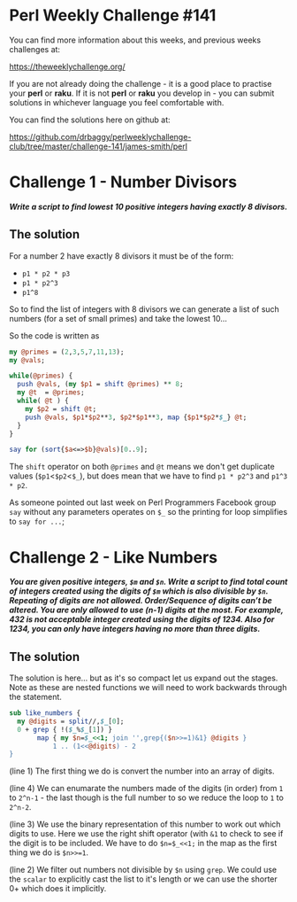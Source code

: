 # Perl Weekly Challenge #141

You can find more information about this weeks, and previous weeks challenges at:

  https://theweeklychallenge.org/

If you are not already doing the challenge - it is a good place to practise your
**perl** or **raku**. If it is not **perl** or **raku** you develop in - you can
submit solutions in whichever language you feel comfortable with.

You can find the solutions here on github at:

https://github.com/drbaggy/perlweeklychallenge-club/tree/master/challenge-141/james-smith/perl

# Challenge 1 - Number Divisors

***Write a script to find lowest 10 positive integers having exactly 8 divisors.***

## The solution

For a number 2 have exactly 8 divisors it must be of the form:

 * `p1 * p2 * p3`
 * `p1 * p2^3`
 * `p1^8`

So to find the list of integers with 8 divisors we can generate a list of such numbers (for a set of small primes) and take the lowest 10...

So the code is written as 

```perl
my @primes = (2,3,5,7,11,13);
my @vals;

while(@primes) {
  push @vals, (my $p1 = shift @primes) ** 8;
  my @t  = @primes;
  while( @t ) {
    my $p2 = shift @t;
    push @vals, $p1*$p2**3, $p2*$p1**3, map {$p1*$p2*$_} @t;
  }
}

say for (sort{$a<=>$b}@vals)[0..9];
```

The `shift` operator on both `@primes` and `@t` means we don't get duplicate values (`$p1`<`$p2`<`$_`), but does mean that we have to find `p1 * p2^3` and `p1^3 * p2`.

As someone pointed out last week on Perl Programmers Facebook group `say` without any parameters operates on `$_` so the printing for loop simplifies to `say for ...`;


# Challenge 2 - Like Numbers

***You are given positive integers, `$m` and `$n`. Write a script to find total count of integers created using the digits of `$m` which is also divisible by `$n`. Repeating of digits are not allowed. Order/Sequence of digits can’t be altered. You are only allowed to use (n-1) digits at the most. For example, 432 is not acceptable integer created using the digits of 1234. Also for 1234, you can only have integers having no more than three digits.***

## The solution

The solution is here... but as it's so compact let us expand out the stages. Note as these are nested functions we will need to work backwards through the statement.
```perl
sub like_numbers {
  my @digits = split//,$_[0];
  0 + grep { !($_%$_[1]) }
       map { my $n=$_<<1; join '',grep{($n>>=1)&1} @digits }
           1 .. (1<<@digits) - 2
}
```

(line 1) The first thing we do is convert the number into an array of digits.

(line 4) We can enumarate the numbers made of the digits (in order) from `1` to `2^n-1` - the last though is the full number to so we reduce the loop to `1` to `2^n-2`.

(line 3) We use the binary representation of this number to work out which digits to use. Here we use the right shift operator (with `&1` to check to see if the digit is to be included. We have to do `$n=$_<<1;` in the map as the first thing we do is `$n>>=1`.

(line 2) We filter out numbers not divisible by `$n` using `grep`. We could use the `scalar` to explicitly cast the list to it's length or we can use the shorter 0+ which does it implicitly.
